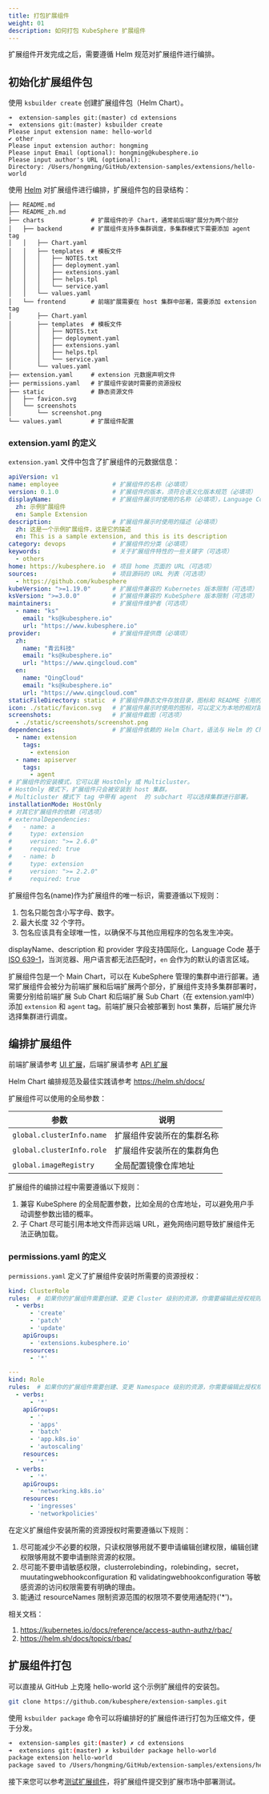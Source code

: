```yaml
---
title: 打包扩展组件
weight: 01
description: 如何打包 KubeSphere 扩展组件
---
```


扩展组件开发完成之后，需要遵循 Helm 规范对扩展组件进行编排。

## 初始化扩展组件包

使用 `ksbuilder create` 创建扩展组件包（Helm Chart）。

```text
➜  extension-samples git:(master) cd extensions
➜  extensions git:(master) ksbuilder create   
Please input extension name: hello-world
✔ other
Please input extension author: hongming
Please input Email (optional): hongming@kubesphere.io
Please input author's URL (optional): 
Directory: /Users/hongming/GitHub/extension-samples/extensions/hello-world
```

使用 [Helm](https://helm.sh/zh/docs/topics/charts/) 对扩展组件进行编排，扩展组件包的目录结构：

```text
├── README.md
├── README_zh.md
├── charts             # 扩展组件的子 Chart，通常前后端扩展分为两个部分
│   ├── backend        # 扩展组件支持多集群调度，多集群模式下需要添加 agent tag
│   │   ├── Chart.yaml
│   │   ├── templates  # 模板文件
│   │   │   ├── NOTES.txt
│   │   │   ├── deployment.yaml
│   │   │   ├── extensions.yaml
│   │   │   ├── helps.tpl
│   │   │   └── service.yaml
│   │   └── values.yaml
│   └── frontend       # 前端扩展需要在 host 集群中部署，需要添加 extension tag
│       ├── Chart.yaml
│       ├── templates  # 模板文件
│       │   ├── NOTES.txt
│       │   ├── deployment.yaml
│       │   ├── extensions.yaml
│       │   ├── helps.tpl
│       │   └── service.yaml
│       └── values.yaml
├── extension.yaml     # extension 元数据声明文件
├── permissions.yaml   # 扩展组件安装时需要的资源授权
├── static             # 静态资源文件
│   ├── favicon.svg
│   └── screenshots
│       └── screenshot.png
└── values.yaml        # 扩展组件配置
```

### extension.yaml 的定义

`extension.yaml` 文件中包含了扩展组件的元数据信息：

```yaml
apiVersion: v1
name: employee               # 扩展组件的名称（必填项）
version: 0.1.0               # 扩展组件的版本，须符合语义化版本规范（必填项）
displayName:                 # 扩展组件展示时使用的名称（必填项），Language Code 基于 ISO 639-1
  zh: 示例扩展组件
  en: Sample Extension
description:                 # 扩展组件展示时使用的描述（必填项）
  zh: 这是一个示例扩展组件，这是它的描述
  en: This is a sample extension, and this is its description
category: devops             # 扩展组件的分类（必填项）
keywords:                    # 关于扩展组件特性的一些关键字（可选项）
  - others
home: https://kubesphere.io  # 项目 home 页面的 URL（可选项）
sources:                     # 项目源码的 URL 列表（可选项）
  - https://github.com/kubesphere
kubeVersion: ">=1.19.0"      # 扩展组件兼容的 Kubernetes 版本限制（可选项）
ksVersion: ">=3.0.0"         # 扩展组件兼容的 KubeSphere 版本限制（可选项）
maintainers:                 # 扩展组件维护者（可选项）
  - name: "ks"
    email: "ks@kubesphere.io"
    url: "https://www.kubesphere.io"
provider:                    # 扩展组件提供商（必填项）
  zh:
    name: "青云科技"
    email: "ks@kubesphere.io"
    url: "https://www.qingcloud.com"
  en:
    name: "QingCloud"
    email: "ks@kubesphere.io"
    url: "https://www.qingcloud.com"
staticFileDirectory: static  # 扩展组件静态文件存放目录，图标和 README 引用的静态文件等需存放到该目录（必填项）
icon: ./static/favicon.svg   # 扩展组件展示时使用的图标，可以定义为本地的相对路径（必填项）
screenshots:                 # 扩展组件截图（可选项）
  - ./static/screenshots/screenshot.png
dependencies:                # 扩展组件依赖的 Helm Chart，语法与 Helm 的 Chart.yaml 中 dependencies 兼容（可选项）
  - name: extension
    tags:
      - extension
  - name: apiserver
    tags:
      - agent
# 扩展组件的安装模式，它可以是 HostOnly 或 Multicluster。
# HostOnly 模式下，扩展组件只会被安装到 host 集群。
# Multicluster 模式下 tag 中带有 agent  的 subchart 可以选择集群进行部署。    
installationMode: HostOnly
# 对其它扩展组件的依赖（可选项）
# externalDependencies:       
#   - name: a
#     type: extension
#     version: ">= 2.6.0"
#     required: true
#   - name: b
#     type: extension
#     version: ">= 2.2.0"
#     required: true
```

扩展组件包名(name)作为扩展组件的唯一标识，需要遵循以下规则：

1. 包名只能包含小写字母、数字。
2. 最大长度 32 个字符。
3. 包名应该具有全球唯一性，以确保不与其他应用程序的包名发生冲突。

displayName、description 和 provider 字段支持国际化，Language Code 基于 [ISO 639-1][iso-639-1]，当浏览器、用户语言都无法匹配时，`en` 会作为的默认的语言区域。

扩展组件包是一个 Main Chart，可以在 KubeSphere 管理的集群中进行部署。通常扩展组件会被分为前端扩展和后端扩展两个部分，扩展组件支持多集群部署时，需要分别给前端扩展 Sub Chart 和后端扩展 Sub Chart（在 extension.yaml中）添加 `extension` 和 `agent` tag。前端扩展只会被部署到 host 集群，后端扩展允许选择集群进行调度。

## 编排扩展组件

前端扩展请参考 [UI 扩展][ui-extension]，后端扩展请参考 [API 扩展][api-extension]

Helm Chart 编排规范及最佳实践请参考 <https://helm.sh/docs/>

扩展组件可以使用的全局参数：

| 参数                           | 说明                                     |
| ------------------------------ | ---------------------------------------- |
| `global.clusterInfo.name`      | 扩展组件安装所在的集群名称                |
| `global.clusterInfo.role`      | 扩展组件安装所在的集群角色                |
| `global.imageRegistry`          | 全局配置镜像仓库地址                     |

扩展组件的编排过程中需要遵循以下规则：

1. 兼容 KubeSphere 的全局配置参数，比如全局的仓库地址，可以避免用户手动调整参数出错的概率。
2. 子 Chart 尽可能引用本地文件而非远端 URL，避免网络问题导致扩展组件无法正确加载。

### permissions.yaml 的定义

`permissions.yaml` 定义了扩展组件安装时所需要的资源授权：

```yaml
kind: ClusterRole
rules:  # 如果你的扩展组件需要创建、变更 Cluster 级别的资源，你需要编辑此授权规则
  - verbs:
      - 'create'
      - 'patch'
      - 'update'
    apiGroups:
      - 'extensions.kubesphere.io'
    resources:
      - '*'

---
kind: Role
rules:  # 如果你的扩展组件需要创建、变更 Namespace 级别的资源，你需要编辑此授权规则
  - verbs:
      - '*'
    apiGroups:
      - ''
      - 'apps'
      - 'batch'
      - 'app.k8s.io'
      - 'autoscaling'
    resources:
      - '*'
  - verbs:
      - '*'
    apiGroups:
      - 'networking.k8s.io'
    resources:
      - 'ingresses'
      - 'networkpolicies'
```

在定义扩展组件安装所需的资源授权时需要遵循以下规则：

1. 尽可能减少不必要的权限，只读权限够用就不要申请编辑创建权限，编辑创建权限够用就不要申请删除资源的权限。
2. 尽可能不要申请敏感权限，clusterrolebinding，rolebinding，secret，muutatingwebhookconfiguration 和 validatingwebhookconfiguration 等敏感资源的访问权限需要有明确的理由。
3. 能通过 resourceNames 限制资源范围的权限项不要使用通配符('*')。

相关文档：

1. <https://kubernetes.io/docs/reference/access-authn-authz/rbac/>
2. <https://helm.sh/docs/topics/rbac/>

## 扩展组件打包

可以直接从 GitHub 上克隆 hello-world 这个示例扩展组件的安装包。

```bash
git clone https://github.com/kubesphere/extension-samples.git
```

使用 `ksbuilder package` 命令可以将编排好的扩展组件进行打包为压缩文件，便于分发。

```bash
➜  extension-samples git:(master) ✗ cd extensions
➜  extensions git:(master) ✗ ksbuilder package hello-world    
package extension hello-world
package saved to /Users/hongming/GitHub/extension-samples/extensions/hello-world-0.1.0.tgz
```

接下来您可以参考[测试扩展组件](../testing)，将扩展组件提交到扩展市场中部署测试。

[ui-extension]: ../../feature-customization/extending-ui/
[api-extension]: ../../feature-customization/extending-api/
[iso-639-1]: https://en.wikipedia.org/wiki/List_of_ISO_639-1_codes
